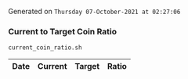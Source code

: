 Generated on `Thursday 07-October-2021 at 02:27:06`

### Current to Target Coin Ratio
`current_coin_ratio.sh`

Date|Current|Target|Ratio
---|---|---|---
